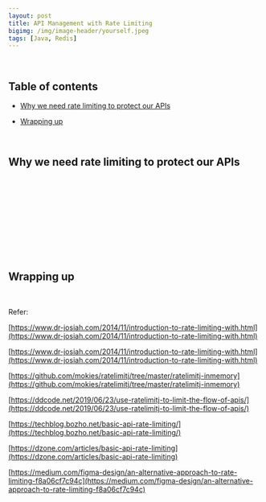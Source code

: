 ```yaml
---
layout: post
title: API Management with Rate Limiting
bigimg: /img/image-header/yourself.jpeg
tags: [Java, Redis]
---
```





<br>

## Table of contents
- [Why we need rate limiting to protect our APIs](#why-we-need-rate-limiting-to-protect-our-APIs)

- [Wrapping up](#wrapping-up)


<br>

## Why we need rate limiting to protect our APIs





<br>

## 






<br>

## 




<br>

## 




<br>

## Wrapping up




<br>

Refer:

[https://www.dr-josiah.com/2014/11/introduction-to-rate-limiting-with.html](https://www.dr-josiah.com/2014/11/introduction-to-rate-limiting-with.html)

[https://www.dr-josiah.com/2014/11/introduction-to-rate-limiting-with.html](https://www.dr-josiah.com/2014/11/introduction-to-rate-limiting-with.html)

[https://github.com/mokies/ratelimitj/tree/master/ratelimitj-inmemory](https://github.com/mokies/ratelimitj/tree/master/ratelimitj-inmemory)

[https://ddcode.net/2019/06/23/use-ratelimitj-to-limit-the-flow-of-apis/](https://ddcode.net/2019/06/23/use-ratelimitj-to-limit-the-flow-of-apis/)

[https://techblog.bozho.net/basic-api-rate-limiting/](https://techblog.bozho.net/basic-api-rate-limiting/)

[https://dzone.com/articles/basic-api-rate-limiting](https://dzone.com/articles/basic-api-rate-limiting)

[https://medium.com/figma-design/an-alternative-approach-to-rate-limiting-f8a06cf7c94c](https://medium.com/figma-design/an-alternative-approach-to-rate-limiting-f8a06cf7c94c)